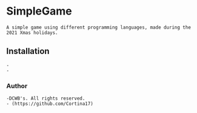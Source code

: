 # SimpleGame
    A simple game using different programming languages, made during the 2021 Xmas holidays.
## Installation
    -
    -
### Author
    -DCWB's. All rights reserved.
    - (https://github.com/Cortina17)
